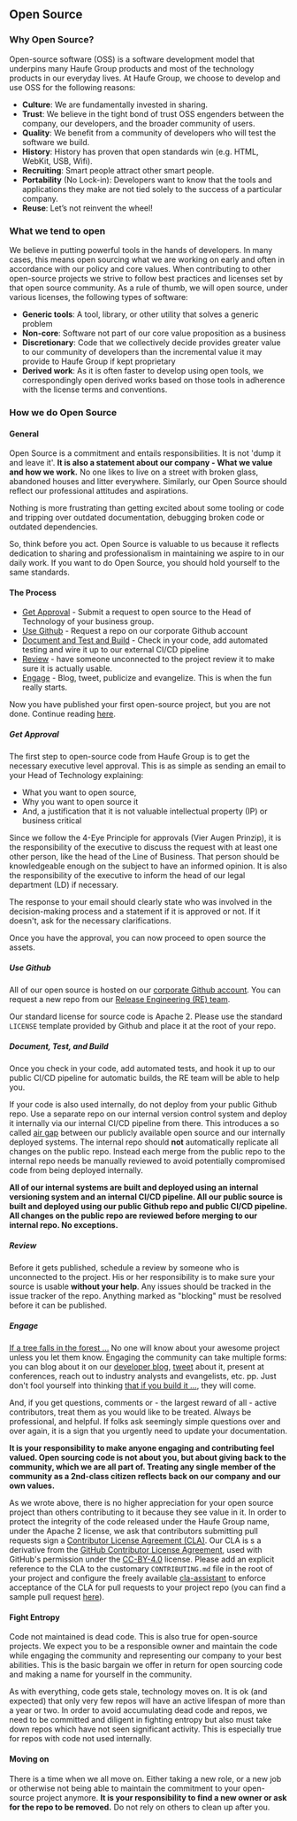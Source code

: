 ## Open Source

### Why Open Source?
Open-source software (OSS) is a software development model that underpins many Haufe Group products and most of the technology products in our everyday lives. At Haufe Group, we choose to develop and use OSS for the following reasons:

* **Culture**: We are fundamentally invested in sharing.
* **Trust**: We believe in the tight bond of trust OSS engenders between the company, our developers, and the broader community of users.
* **Quality**: We benefit from a community of developers who will test the software we build.
* **History**: History has proven that open standards win (e.g. HTML, WebKit, USB, Wifi).
* **Recruiting**: Smart people attract other smart people.
* **Portability** (No Lock-in): Developers want to know that the tools and applications they make are not tied solely to the success of a particular company.
* **Reuse**: Let’s not reinvent the wheel!

### What we tend to open
We believe in putting powerful tools in the hands of developers. In many cases, this means open sourcing what we are working on early and often in accordance with our policy and core values. When contributing to other open-source projects we strive to follow best practices and licenses set by that open source community. As a rule of thumb, we will open source, under various licenses, the following types of software:

* **Generic tools**: A tool, library, or other utility that solves a generic problem
* **Non-core**: Software not part of our core value proposition as a business
* **Discretionary**: Code that we collectively decide provides greater value to our community of developers than the incremental value it may provide to Haufe Group if kept proprietary
* **Derived work**: As it is often faster to develop using open tools, we correspondingly open derived works based on those tools in adherence with the license terms and conventions.

### How we do Open Source

#### General
Open Source is a commitment and entails responsibilities. It is not 'dump it and leave it'. **It is also a statement about our company -  What we value and how we work.** No one likes to live on a street with broken glass, abandoned houses and litter everywhere. Similarly, our Open Source should reflect our professional attitudes and aspirations.

Nothing is more frustrating than getting excited about some tooling or code and tripping over outdated documentation, debugging broken code or outdated dependencies. 

So, think before you act. Open Source is valuable to us because it reflects dedication to sharing and professionalism in maintaining we aspire to in our daily work. If you want to do Open Source, you should hold yourself to the same standards.

#### The Process

- [Get Approval](#get_approval) - Submit a request to open source to the Head of Technology of your business group.
- [Use Github](#use_github) - Request a repo on our corporate Github account
- [Document and Test and Build](#document_and_test_and_build) - Check in your code, add automated testing and wire it up to our external CI/CD pipeline
- [Review](#review) - have someone unconnected to the project review it to make sure it is actually usable. 
- [Engage](#engage) - Blog, tweet, publicize and evangelize. This is when the fun really starts.

Now you have published your first open-source project, but you are not done. Continue reading [here](#fight_entropy).

##### Get Approval
The first step to open-source code from Haufe Group is to get the necessary executive level approval. This is as simple as sending an email to your Head of Technology explaining:

* What you want to open source, 
* Why you want to open source it
* And, a justification that it is not valuable intellectual property (IP) or business critical

Since we follow the 4-Eye Principle for approvals (Vier Augen Prinzip),  it is the responsibility of the executive to discuss the request with at least one other person, like the head of the Line of Business. That person should be knowledgeable enough on the subject to have an informed opinion. It is also  the responsibility of the executive to inform the head of our legal department (LD) if necessary. 

The response to your email should clearly state who was involved in the decision-making process and a statement if it is approved or not. If it doesn't, ask for the necessary clarifications. 

Once you have the approval, you can now proceed to open source the assets.

##### Use Github
All of our open source is hosted on our [corporate Github account](https://github.com/Haufe-Lexware). You can request a new repo from our [Release Engineering (RE) team](mailto:_DevInfra@haufe-lexware.com).

Our standard license for source code is Apache 2. Please use the standard `LICENSE` template provided by Github and place it at the root of your repo.

##### Document, Test, and Build
Once you check in your code, add automated tests, and hook it up to our public CI/CD pipeline for automatic builds, the RE team will be able to help you. 

If your code is also used internally, do not deploy from your public Github repo. Use a separate repo on our internal version control system and deploy it internally via our internal CI/CD pipeline from there. This introduces a so called [air gap](https://en.wikipedia.org/wiki/Air_gap_(networking)) between our publicly available open source and our internally deployed systems. The internal repo should **not** automatically replicate all changes on the public repo. Instead each merge from the public repo to the internal repo needs be manually reviewed to avoid potentially compromised code from being deployed internally. 

**All of our internal systems are built and deployed using an internal versioning system and an internal CI/CD pipeline. All our public source is built and deployed using our public Github repo and public CI/CD pipeline. All changes on the public repo are reviewed before merging to our internal repo. No exceptions.**

##### Review
Before it gets published, schedule a review by someone who is unconnected to the project. His or her responsibility is to make sure your source is usable **without your help**. Any issues should be tracked in the issue tracker of the repo. Anything marked as "blocking" must be resolved before it can be published.

##### Engage
[If a tree falls in the forest ...](https://en.wikipedia.org/wiki/If_a_tree_falls_in_a_forest) No one will know about your awesome project unless you let them know. Engaging the community can take multiple forms: you can blog about it on our [developer blog](http://dev.haufe-lexware.com), [tweet](https://twitter.com/haufedev) about it, present at conferences, reach out to industry analysts and evangelists, etc. pp. Just don't fool yourself into thinking [that if you build it ...](https://www.entrepreneur.com/article/227850), they will come. 

And, if you get questions, comments or - the largest reward of all - active contributors, treat them as you would like to be treated. Always be professional, and helpful. If folks ask seemingly simple questions over and over again, it is a sign that you urgently need to update your documentation. 

**It is your responsibility to make anyone engaging and contributing feel valued. Open sourcing code is not about you, but about giving back to the community, which we are all part of. Treating any single member of the community as a 2nd-class citizen reflects back on our company and our own values.**

As we wrote above, there is no higher appreciation for your open source project than others contributing to it because they see value in it. In order to protect the integrity of the code released under the Haufe Group name, under the Apache 2 license, we ask that contributors submitting pull requests sign a [Contributor License Agreement (CLA)](https://gist.github.com/DonMartin76/b35182c830fad771d31e2cd98be2b9ac). Our CLA is s a derivative from the [GitHub Contributor License Agreement](https://cla.github.com/agreement), used with GitHub's permission under the [CC-BY-4.0](https://creativecommons.org/licenses/by/4.0/) license. Please add an explicit reference to the CLA to the customary `CONTRIBUTING.md` file in the root of your project and configure the freely available [cla-assistant](https://cla-assistant.io) to enforce acceptance of the CLA for pull requests to your project repo (you can find a sample pull request [here](https://github.com/apim-haufe-io/wicked.portal/pull/8)).

#### Fight Entropy
Code not maintained is dead code. This is also true for open-source projects. We expect you to be a responsible owner and maintain the code while engaging the community and representing our company to your best abilities. This is the basic bargain we offer in return for open sourcing code and making a name for yourself in the community.

As with everything, code gets stale, technology moves on. It is ok (and expected) that only very few repos will have an active lifespan of more than a year or two. In order to avoid accumulating dead code and repos, we need to be committed and diligent in fighting entropy but also must take down repos which have not seen significant activity. This is especially true for repos with code not used internally.

#### Moving on
There is a time when we all move on. Either taking a new role, or a new job or otherwise not being able to maintain the commitment to your open-source project anymore. **It is your responsibility to find a new owner or ask for the repo to be removed.** Do not rely on others to clean up after you. 
